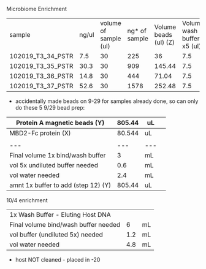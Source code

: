 Microbiome Enrichment

|   |   |   |   |   |   |   |   |   |
|---|---|---|---|---|---|---|---|---|
|sample|ng/ul|volume of sample (ul)|ng* of sample|Volume beads (ul) (Z)|Volume wash buffer x5 (ul)|Total volume (ul)|Added beads cleanup (W)|Total volume|
|102019_T3_34_PSTR|7.5|30|225|36|7.5|73.5|132.3|205.8|
|102019_T3_35_PSTR|30.3|30|909|145.44|7.5|182.94|329.292|512.232|
|102019_T3_36_PSTR|14.8|30|444|71.04|7.5|108.54|195.372|303.912|
|102019_T3_37_PSTR|52.6|30|1578|252.48|7.5|289.98|521.964|811.944|

- accidentally made beads on 9-29 for samples already done, so can only do these 5
9/29 bead prep:

| Protein A magnetic beads (Y)        | 805.44 | uL  |     |
| ----------------------------------- | ------ | --- | --- |
| MBD2-Fc protein (X)                 | 80.544 | uL  |     |
|                                     |        |     |     |
| ---                                 | ---    | --- |     |
| Final volume 1x bind/wash buffer    | 3      | mL  |     |
| vol 5x undiluted buffer needed      | 0.6    | mL  |     |
| vol water needed                    | 2.4    | mL  |     |
| amnt 1x buffer to add (step 12) (Y) | 805.44 | uL  |     |

10/4 enrichment

|   |   |   |
|---|---|---|
|1x Wash Buffer - Eluting Host DNA|||
|Final volume bind/wash buffer needed|6|mL|
|vol buffer (undiluted 5x) needed|1.2|mL|
|vol water needed|4.8|mL|


- host NOT cleaned - placed in -20